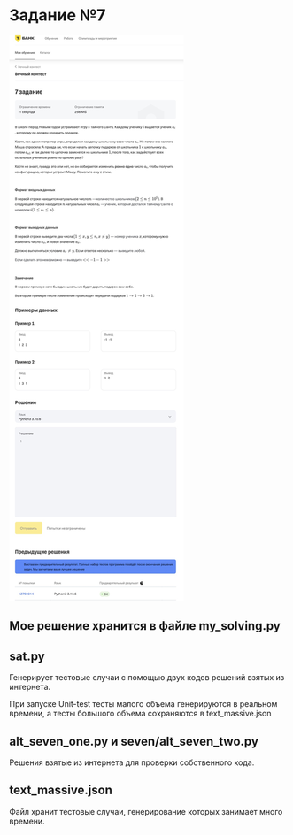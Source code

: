 Задание №7
===========

![](https://github.com/Ilysikov/TinkoffContest/blob/main/photo/ex7.jpg)

Мое решение хранится в файле my_solving.py 
-------------------------------------------

sat.py
-------
Генерирует тестовые случаи с помощью двух кодов решений взятых из интернета.

При запуске Unit-test тесты малого объема генерируются в реальном времени, 
а тесты большого объема сохраняются в text_massive.json

alt_seven_one.py и seven/alt_seven_two.py 
------------------------------------------
Решения взятые из интернета для проверки собственного кода.

text_massive.json
------------------
Файл хранит тестовые случаи, генерирование которых занимает много времени. 
